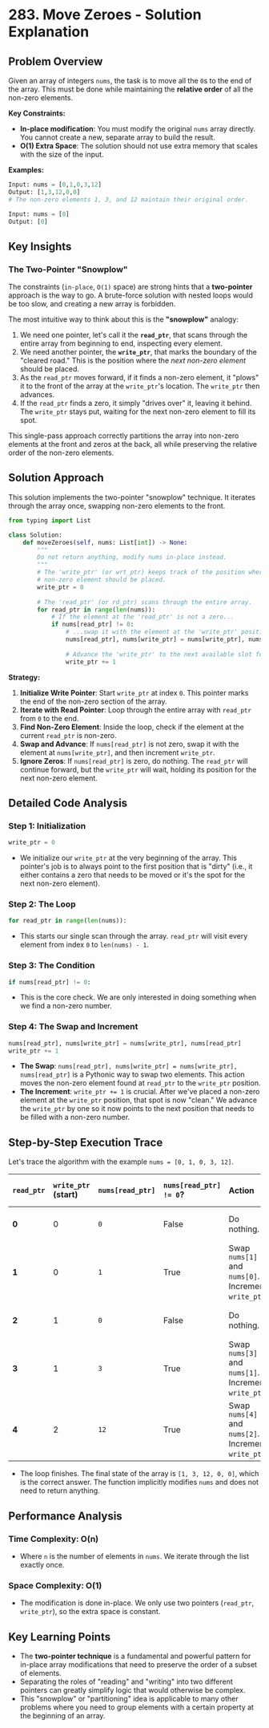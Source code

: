 # 283\. Move Zeroes - Solution Explanation

## Problem Overview

Given an array of integers `nums`, the task is to move all the `0`s to the end of the array. This must be done while maintaining the **relative order** of all the non-zero elements.

**Key Constraints:**

  - **In-place modification**: You must modify the original `nums` array directly. You cannot create a new, separate array to build the result.
  - **O(1) Extra Space**: The solution should not use extra memory that scales with the size of the input.

**Examples:**

```python
Input: nums = [0,1,0,3,12]
Output: [1,3,12,0,0]
# The non-zero elements 1, 3, and 12 maintain their original order.

Input: nums = [0]
Output: [0]
```

## Key Insights

### The Two-Pointer "Snowplow"

The constraints (`in-place`, `O(1)` space) are strong hints that a **two-pointer** approach is the way to go. A brute-force solution with nested loops would be too slow, and creating a new array is forbidden.

The most intuitive way to think about this is the **"snowplow"** analogy:

1.  We need one pointer, let's call it the **`read_ptr`**, that scans through the entire array from beginning to end, inspecting every element.
2.  We need another pointer, the **`write_ptr`**, that marks the boundary of the "cleared road." This is the position where the *next non-zero element* should be placed.
3.  As the `read_ptr` moves forward, if it finds a non-zero element, it "plows" it to the front of the array at the `write_ptr`'s location. The `write_ptr` then advances.
4.  If the `read_ptr` finds a zero, it simply "drives over" it, leaving it behind. The `write_ptr` stays put, waiting for the next non-zero element to fill its spot.

This single-pass approach correctly partitions the array into non-zero elements at the front and zeros at the back, all while preserving the relative order of the non-zero elements.

## Solution Approach

This solution implements the two-pointer "snowplow" technique. It iterates through the array once, swapping non-zero elements to the front.

```python
from typing import List

class Solution:
    def moveZeroes(self, nums: List[int]) -> None:
        """
        Do not return anything, modify nums in-place instead.
        """
        # The 'write_ptr' (or wrt_ptr) keeps track of the position where the next
        # non-zero element should be placed.
        write_ptr = 0
        
        # The 'read_ptr' (or rd_ptr) scans through the entire array.
        for read_ptr in range(len(nums)):
            # If the element at the 'read_ptr' is not a zero...
            if nums[read_ptr] != 0:
                # ...swap it with the element at the 'write_ptr' position.
                nums[read_ptr], nums[write_ptr] = nums[write_ptr], nums[read_ptr]
                
                # Advance the 'write_ptr' to the next available slot for a non-zero element.
                write_ptr += 1
```

**Strategy:**

1.  **Initialize Write Pointer**: Start `write_ptr` at index `0`. This pointer marks the end of the non-zero section of the array.
2.  **Iterate with Read Pointer**: Loop through the entire array with `read_ptr` from `0` to the end.
3.  **Find Non-Zero Element**: Inside the loop, check if the element at the current `read_ptr` is non-zero.
4.  **Swap and Advance**: If `nums[read_ptr]` is not zero, swap it with the element at `nums[write_ptr]`, and then increment `write_ptr`.
5.  **Ignore Zeros**: If `nums[read_ptr]` is zero, do nothing. The `read_ptr` will continue forward, but the `write_ptr` will wait, holding its position for the next non-zero element.

## Detailed Code Analysis

### Step 1: Initialization

```python
write_ptr = 0
```

  - We initialize our `write_ptr` at the very beginning of the array. This pointer's job is to always point to the first position that is "dirty" (i.e., it either contains a zero that needs to be moved or it's the spot for the next non-zero element).

### Step 2: The Loop

```python
for read_ptr in range(len(nums)):
```

  - This starts our single scan through the array. `read_ptr` will visit every element from index `0` to `len(nums) - 1`.

### Step 3: The Condition

```python
if nums[read_ptr] != 0:
```

  - This is the core check. We are only interested in doing something when we find a non-zero number.

### Step 4: The Swap and Increment

```python
nums[read_ptr], nums[write_ptr] = nums[write_ptr], nums[read_ptr]
write_ptr += 1
```

  - **The Swap**: `nums[read_ptr], nums[write_ptr] = nums[write_ptr], nums[read_ptr]` is a Pythonic way to swap two elements. This action moves the non-zero element found at `read_ptr` to the `write_ptr` position.
  - **The Increment**: `write_ptr += 1` is crucial. After we've placed a non-zero element at the `write_ptr` position, that spot is now "clean." We advance the `write_ptr` by one so it now points to the next position that needs to be filled with a non-zero number.

## Step-by-Step Execution Trace

Let's trace the algorithm with the example `nums = [0, 1, 0, 3, 12]`.

| `read_ptr` | `write_ptr` (start) | `nums[read_ptr]` | `nums[read_ptr] != 0`? | Action | `nums` Array State | `write_ptr` (end) |
| :--- | :--- | :--- | :--- | :--- | :--- | :--- |
| **0** | 0 | `0` | False | Do nothing. | `[0, 1, 0, 3, 12]` | 0 |
| **1** | 0 | `1` | True | Swap `nums[1]` and `nums[0]`. Increment `write_ptr`. | `[1, 0, 0, 3, 12]` | 1 |
| **2** | 1 | `0` | False | Do nothing. | `[1, 0, 0, 3, 12]` | 1 |
| **3** | 1 | `3` | True | Swap `nums[3]` and `nums[1]`. Increment `write_ptr`. | `[1, 3, 0, 0, 12]` | 2 |
| **4** | 2 | `12`| True | Swap `nums[4]` and `nums[2]`. Increment `write_ptr`. | `[1, 3, 12, 0, 0]` | 3 |

  - The loop finishes. The final state of the array is `[1, 3, 12, 0, 0]`, which is the correct answer. The function implicitly modifies `nums` and does not need to return anything.

## Performance Analysis

### Time Complexity: O(n)

  - Where `n` is the number of elements in `nums`. We iterate through the list exactly once.

### Space Complexity: O(1)

  - The modification is done in-place. We only use two pointers (`read_ptr`, `write_ptr`), so the extra space is constant.

## Key Learning Points

  - The **two-pointer technique** is a fundamental and powerful pattern for in-place array modifications that need to preserve the order of a subset of elements.
  - Separating the roles of "reading" and "writing" into two different pointers can greatly simplify logic that would otherwise be complex.
  - This "snowplow" or "partitioning" idea is applicable to many other problems where you need to group elements with a certain property at the beginning of an array.